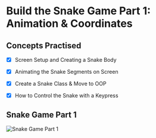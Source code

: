 # Build the Snake Game Part 1: Animation & Coordinates  

## Concepts Practised  
- [x] Screen Setup and Creating a Snake Body  
- [x] Animating the Snake Segments on Screen  
- [x] Create a Snake Class & Move to OOP  
- [x] How to Control the Snake with a Keypress  


## Snake Game Part 1
![Snake Game Part 1](https://user-images.githubusercontent.com/98851253/154784028-531ee1a9-af23-4642-9a5d-36d9e2627c8e.gif)